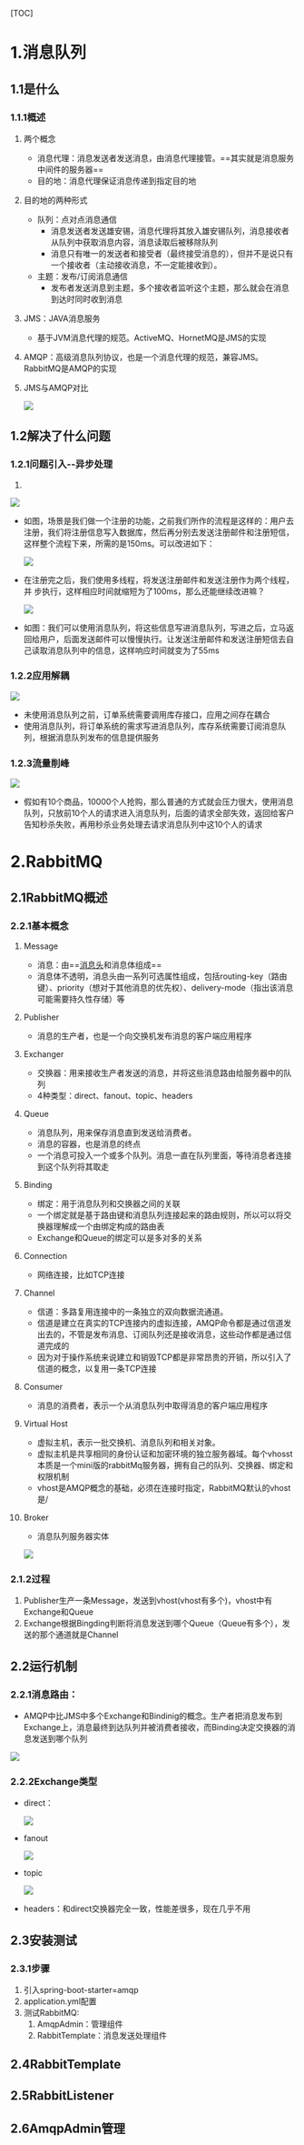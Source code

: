 [TOC]

# 1.消息队列

## 1.1是什么

### 1.1.1概述

1. 两个概念

   - 消息代理：消息发送者发送消息，由消息代理接管。==其实就是消息服务中间件的服务器==
   - 目的地：消息代理保证消息传递到指定目的地

2. 目的地的两种形式

   - 队列：点对点消息通信
     - 消息发送者发送雄安锡，消息代理将其放入雄安锡队列，消息接收者从队列中获取消息内容，消息读取后被移除队列
     - 消息只有唯一的发送者和接受者（最终接受消息的），但并不是说只有一个接收者（主动接收消息，不一定能接收到）。
   - 主题：发布/订阅消息通信
     - 发布者发送消息到主题，多个接收者监听这个主题，那么就会在消息到达时同时收到消息

3. JMS：JAVA消息服务

   - 基于JVM消息代理的规范。ActiveMQ、HornetMQ是JMS的实现

4. AMQP：高级消息队列协议，也是一个消息代理的规范，兼容JMS。 RabbitMQ是AMQP的实现

5. JMS与AMQP对比

   ![](../Images/1554615579819.png)

## 1.2解决了什么问题

### 1.2.1问题引入--异步处理

1. 

![](../Images/1554539106949.png)

- 如图，场景是我们做一个注册的功能，之前我们所作的流程是这样的：用户去注册，我们将注册信息写入数据库，然后再分别去发送注册邮件和注册短信，这样整个流程下来，所需的是150ms。可以改进如下：

  ![](../Images/1554539247119.png)

- 在注册完之后，我们使用多线程，将发送注册邮件和发送注册作为两个线程，并 步执行，这样相应时间就缩短为了100ms，那么还能继续改进嘛？

  ![](../Images/1554539458895.png)

- 如图：我们可以使用消息队列，将这些信息写进消息队列，写进之后，立马返回给用户，后面发送邮件可以慢慢执行。让发送注册邮件和发送注册短信去自己读取消息队列中的信息，这样响应时间就变为了55ms

### 1.2.2应用解耦

![](../Images/1554539761407.png)

- 未使用消息队列之前，订单系统需要调用库存接口，应用之间存在耦合
- 使用消息队列，将订单系统的需求写进消息队列，库存系统需要订阅消息队列，根据消息队列发布的信息提供服务

### 1.2.3流量削峰

![](..\Images\1554539802357.png)

- 假如有10个商品，10000个人抢购，那么普通的方式就会压力很大，使用消息队列，只放前10个人的请求进入消息队列，后面的请求全部失效，返回给客户告知秒杀失败，再用秒杀业务处理去请求消息队列中这10个人的请求

# 2.RabbitMQ

## 2.1RabbitMQ概述

### 2.2.1基本概念

1. Message

   - 消息：由==<u>消息头</u>和消息体组成==
   - 消息体不透明，消息头由一系列可选属性组成，包括routing-key（路由键）、priority（想对于其他消息的优先权）、delivery-mode（指出该消息可能需要持久性存储）等

2. Publisher

   - 消息的生产者，也是一个向交换机发布消息的客户端应用程序

3. Exchanger

   - 交换器：用来接收生产者发送的消息，并将这些消息路由给服务器中的队列
   - 4种类型：direct、fanout、topic、headers

4. Queue

   - 消息队列，用来保存消息直到发送给消费者。
   - 消息的容器，也是消息的终点
   - 一个消息可投入一个或多个队列。消息一直在队列里面，等待消息者连接到这个队列将其取走

5. Binding

   - 绑定：用于消息队列和交换器之间的关联
   - 一个绑定就是基于路由键和消息队列连接起来的路由规则，所以可以将交换器理解成一个由绑定构成的路由表
   - Exchange和Queue的绑定可以是多对多的关系

6. Connection

   - 网络连接，比如TCP连接

7. Channel

   - 信道：多路复用连接中的一条独立的双向数据流通道。
   - 信道是建立在真实的TCP连接内的虚拟连接，AMQP命令都是通过信道发出去的，不管是发布消息、订阅队列还是接收消息，这些动作都是通过信道完成的
   - 因为对于操作系统来说建立和销毁TCP都是非常昂贵的开销，所以引入了信道的概念，以复用一条TCP连接

8. Consumer

   - 消息的消费者，表示一个从消息队列中取得消息的客户端应用程序

9. Virtual Host

   - 虚拟主机，表示一批交换机、消息队列和相关对象。
   - 虚拟主机是共享相同的身份认证和加密环境的独立服务器域。每个vhosst本质是一个mini版的rabbitMq服务器，拥有自己的队列、交换器、绑定和权限机制
   - vhost是AMQP概念的基础，必须在连接时指定，RabbitMQ默认的vhost是/

10. Broker

    - 消息队列服务器实体

    ![](..\Images\1554617772748.png)

     

### 2.1.2过程

1. Publisher生产一条Message，发送到vhost(vhost有多个)，vhost中有Exchange和Queue
2. Exchange根据Bingding判断将消息发送到哪个Queue（Queue有多个），发送的那个通道就是Channel

## 2.2运行机制

### 2.2.1消息路由：

- AMQP中比JMS中多个Exchange和Bindinig的概念。生产者把消息发布到Exchange上，消息最终到达队列并被消费者接收，而Binding决定交换器的消息发送到哪个队列

![](..\Images\1554618208703.png)



### 2.2.2Exchange类型

- direct：

  ![](..\Images\1554618610671.png)

- fanout

   ![](..\Images\1554618728282.png)

- topic

  ![](..\Images\1554618788613.png)

- headers：和direct交换器完全一致，性能差很多，现在几乎不用

## 2.3安装测试

### 2.3.1步骤

1. 引入spring-boot-starter=amqp
2. application.yml配置
3. 测试RabbitMQ:
   1. AmqpAdmin：管理组件
   2. RabbitTemplate：消息发送处理组件

## 2.4RabbitTemplate

## 2.5RabbitListener

## 2.6AmqpAdmin管理

